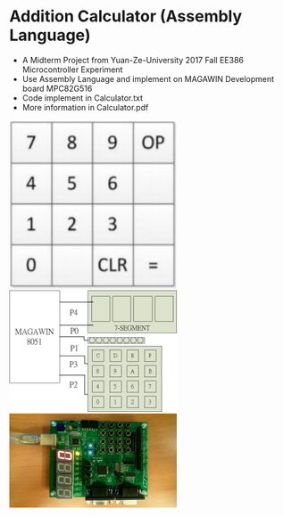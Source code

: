 # Addition Calculator (Assembly Language)
* A Midterm Project from Yuan-Ze-University 2017 Fall EE386 Microcontroller Experiment
* Use Assembly Language and implement on MAGAWIN Development board MPC82G516
* Code implement in Calculator.txt
* More information in Calculator.pdf

<img src = 'https://github.com/FrankLee19980107/Addition-Calculator-Assembly-Language/blob/master/Image/0000.jpg' width = '300'>
<img src = 'https://github.com/FrankLee19980107/Addition-Calculator-Assembly-Language/blob/master/Image/0001.png' width = '300'>
<img src = 'https://github.com/FrankLee19980107/Addition-Calculator-Assembly-Language/blob/master/Image/0002.jpg' width = '300'>
